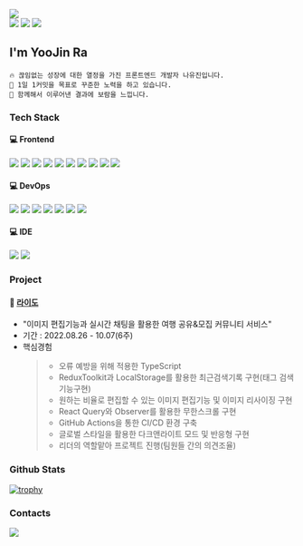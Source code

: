 <p>
  <img src="https://img.shields.io/badge/Smooth Communication-F7DF1E?style=flat-square"><br>
  <img src="https://img.shields.io/badge/Positive-CA4245?style=flat-square">
  <img src="https://img.shields.io/badge/Passionate-CA4245?style=flat-square">
  <img src="https://img.shields.io/badge/Persistence-CA4245?style=flat-square">
</p>

<h2>I'm YooJin Ra</h2>

```
🔥 끊임없는 성장에 대한 열정을 가진 프론트엔드 개발자 나유진입니다.
🌱 1일 1커밋을 목표로 꾸준한 노력을 하고 있습니다.
🚀 함께해서 이루어낸 결과에 보람을 느낍니다.
```

<h3>Tech Stack</h3>
<h4>💻 Frontend</h4>
<p>
  <img src="https://img.shields.io/badge/JavaScript-F7DF1E?style=flat-square&logo=JavaScript&logoColor=black">
  <img src="https://img.shields.io/badge/React-61DAFB?style=flat-square&logo=React&logoColor=black">
  <img src="https://img.shields.io/badge/TypeScript-3178C6?style=flat-square&logo=TypeScript&logoColor=black">
  <img src="https://img.shields.io/badge/Redux-764ABC?style=flat-square&logo=Redux&logoColor=white">
  <img src="https://img.shields.io/badge/React Query-FF4154?style=flat-square&logo=React Query&logoColor=white">
  <img src="https://img.shields.io/badge/Axios-5A29E4?style=flat-square&logo=Axios&logoColor=white">
  <img src="https://img.shields.io/badge/React Router-CA4245?style=flat-square&logo=React Router&logoColor=white">
  <img src="https://img.shields.io/badge/styled_components-DB7093?style=flat-square&logo=styled-components&logoColor=white">
  <img src="https://img.shields.io/badge/HTML5-E34F26?style=flat-square&logo=HTML5&logoColor=white">
  <img src="https://img.shields.io/badge/CSS3-1572B6?style=flat-square&logo=CSS3&logoColor=white">
</p>

<h4>💻 DevOps</h4>
<p>
  <img src="https://img.shields.io/badge/Amazon S3-569A31?style=flat-square&logo=Amazon S3&logoColor=white">
  <img src="https://img.shields.io/badge/Amazon CloudFront-E05243?style=flat-square">
  <img src="https://img.shields.io/badge/Amazon Route 53-F68536?style=flat-square">
  <img src="https://img.shields.io/badge/GitHub Actions-2088FF?style=flat-square&logo=GitHub Actions&logoColor=white">
  <img src="https://img.shields.io/badge/GitHub Pages-222222?style=flat-square&logo=GitHub Pages&logoColor=white">
  <img src="https://img.shields.io/badge/Heroku-430098?style=flat-square&logo=Heroku&logoColor=white">
  <img src="https://img.shields.io/badge/Vercel-000000?style=flat-square&logo=Vercel&logoColor=white">
</p>
<h4>💻 IDE</h4>
<p>
  <img src="https://img.shields.io/badge/Visual Studio Code-007ACC?style=flat-square&logo=Visual Studio Code&logoColor=white">
  <img src="https://img.shields.io/badge/Figma-F24E1E?style=flat-square&logo=Figma&logoColor=white">
</p>

### Project
#### 📌 [라이도](https://github.com/project-raidho/raidho_FE) 
- "이미지 편집기능과 실시간 채팅을 활용한 여행 공유&모집 커뮤니티 서비스"
- 기간 : 2022.08.26 - 10.07(6주)
- 핵심경험
  > - 오류 예방을 위해 적용한 TypeScript<br>
  > - ReduxToolkit과 LocalStorage를 활용한 최근검색기록 구현(태그 검색 기능구현)<br>
  > - 원하는 비율로 편집할 수 있는 이미지 편집기능 및 이미지 리사이징 구현<br>
  > - React Query와 Observer를 활용한 무한스크롤 구현<br>
  > - GitHub Actions을 통한 CI/CD 환경 구축<br>
  > - 글로벌 스타일을 활용한 다크앤라이트 모드 및 반응형 구현<br>
  > - 리더의 역할맡아 프로젝트 진행(팀원들 간의 의견조율)<br>

<h3>Github Stats</h3>

[![trophy](https://github-profile-trophy.vercel.app/?username=YooJinRa&margin-w=15&margin-h=15)](https://github.com/ryo-ma/github-profile-trophy)

<h3>Contacts</h3>
<!-- <div>
  <a href="https://www.instagram.com/dev___yoo/">
    <img src="https://img.shields.io/badge/@dev___yoo-E4405F?style=flat-square&logo=Instagram&logoColor=white" height="28px"/>
  </a> -->
  <a href="mailto:dev.rayoojin@gmail.com"><img src="https://img.shields.io/badge/dev.rayoojin@gmail.com-EA4335?style=flat-square&logo=Gmail&logoColor=white"></a>
</div>

